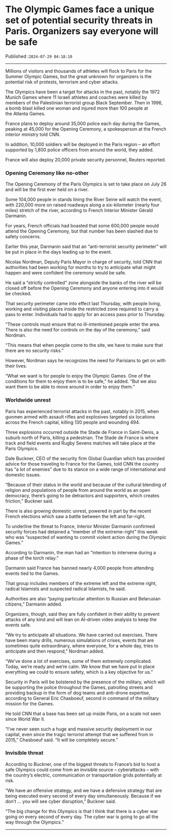 # The Olympic Games face a unique set of potential security threats in Paris. Organizers say everyone will be safe

Published :`2024-07-29 04:18:10`

---

Millions of visitors and thousands of athletes will flock to Paris for the Summer Olympic Games, but the great unknown for organizers is the potential risk of protests, terrorism and cyber attacks.

The Olympics have been a target for attacks in the past, notably the 1972 Munich Games where 11 Israeli athletes and coaches were killed by members of the Palestinian terrorist group Black September. Then in 1996, a bomb blast killed one woman and injured more than 100 people at the Atlanta Games.

France plans to deploy around 35,000 police each day during the Games, peaking at 45,000 for the Opening Ceremony, a spokesperson at the French interior ministry told CNN.

In addition, 10,000 soldiers will be deployed in the Paris region – an effort supported by 1,800 police officers from around the world, they added.

France will also deploy 20,000 private security personnel, Reuters reported.

### Opening Ceremony like no-other

The Opening Ceremony of the Paris Olympics is set to take place on July 26 and will be the first ever held on a river.

Some 104,000 people in stands lining the River Seine will watch the event, with 220,000 more on raised roadways along a six-kilometer (nearly four miles) stretch of the river, according to French Interior Minister Gérald Darmanin.

For years, French officials had boasted that some 600,000 people would attend the Opening Ceremony, but that number has been slashed due to safety concerns.

Earlier this year, Darmanin said that an “anti-terrorist security perimeter” will be put in place in the days leading up to the event.

Nicolas Nordman, Deputy Paris Mayor in charge of security, told CNN that authorities had been working for months to try to anticipate what might happen and were confident the ceremony would be safe.

He said a “strictly controlled” zone alongside the banks of the river will be closed off before the Opening Ceremony and anyone entering into it would be checked.

That security perimeter came into effect last Thursday, with people living, working and visiting places inside the restricted zone required to carry a pass to enter. Individuals had to apply for an access pass prior to Thursday.

“These controls must ensure that no ill-intentioned people enter the area. There is also the need for controls on the day of the ceremony,” said Nordman.

“This means that when people come to the site, we have to make sure that there are no security risks.”

However, Nordman says he recognizes the need for Parisians to get on with their lives.

“What we want is for people to enjoy the Olympic Games. One of the conditions for them to enjoy them is to be safe,” he added. “But we also want them to be able to move around in order to enjoy them.”

### Worldwide unrest

Paris has experienced terrorist attacks in the past, notably in 2015, when gunmen armed with assault rifles and explosives targeted six locations across the French capital, killing 130 people and wounding 494.

Three explosions occurred outside the Stade de France in Saint-Denis, a suburb north of Paris, killing a pedestrian. The Stade de France is where track and field events and Rugby Sevens matches will take place at the Paris Olympics.

Dale Buckner, CEO of the security firm Global Guardian which has provided advice for those traveling to France for the Games, told CNN the country has “a lot of enemies” due to its stance on a wide range of international and domestic issues.

“Because of their status in the world and because of the cultural blending of religion and populations of people from around the world as an open democracy, there’s going to be detractors and supporters, which creates friction,” Buckner said.

There is also growing domestic unrest, powered in part by the recent French elections which saw a battle between the left and far-right.

To underline the threat to France, Interior Minister Darmanin confirmed security forces had detained a “member of the extreme-right” this week who was “suspected of wanting to commit violent action during the Olympic Games.”

According to Darmanin, the man had an “intention to intervene during a phase of the torch relay.”

Darmanin said France has banned nearly 4,000 people from attending events tied to the Games.

That group includes members of the extreme left and the extreme right, radical Islamists and suspected radical Islamists, he said.

Authorities are also “paying particular attention to Russian and Belarusian citizens,” Darmanin added.

Organizers, though, said they are fully confident in their ability to prevent attacks of any kind and will lean on AI-driven video analysis to keep the events safe.

“We try to anticipate all situations. We have carried out exercises. There have been many drills, numerous simulations of crises, events that are sometimes quite extraordinary, where everyone, for a whole day, tries to anticipate and then respond,” Nordman added.

“We’ve done a lot of exercises, some of them extremely complicated. Today, we’re ready and we’re calm. We know that we have put in place everything we could to ensure safety, which is a key objective for us.”

Security in Paris will be bolstered by the presence of the military, which will be supporting the police throughout the Games, patrolling streets and providing backup in the form of dog teams and anti-drone expertise, according to General Eric Chasboeuf, second in command of the military mission for the Games.

He told CNN that a base has been set up inside Paris, on a scale not seen since World War II.

“I’ve never seen such a huge and massive security deployment in our capital, even since the tragic terrorist attempt that we suffered from in 2015,” Chasboeuf said. “It will be completely secure.”

### Invisible threat

According to Buckner, one of the biggest threats to France’s bid to host a safe Olympics could come from an invisible source – cyberattacks – with the country’s electric, communication or transportation grids potentially at risk.

“We have an offensive strategy, and we have a defensive strategy that are being executed every second of every day simultaneously. Because if we don’t … you will see cyber disruption,” Buckner said.

“The big change for this Olympics is that I think that there is a cyber war going on every second of every day. The cyber war is going to go all the way through the Olympics.”

---

